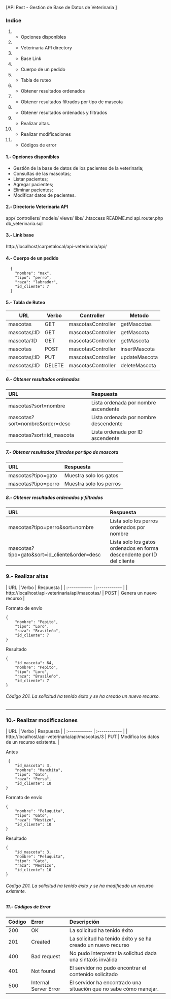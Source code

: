 [API Rest - Gestión de Base de Datos de Veterinaria ]

### Indice
1. - Opciones disponibles
2. - Veterinaria API directory
3. - Base Link
4. - Cuerpo de un pedido
5. - Tabla de ruteo
6. - Obtener resultados ordenados
7. - Obtener resultados filtrados por tipo de mascota
8. - Obtener resultados ordenados y filtrados
9. - Realizar altas.
10. - Realizar modificaciones
11. - Códigos de error

#### 1.- Opciones disponibles

- Gestión de la base de datos de los pacientes de la veterinaria;
- Consultas de las mascotas;
- Listar pacientes;
- Agregar pacientes;
- Eliminar pacientes;
- Modificar datos de pacientes.

#### 2.- Directorio Veterinaria API

 app/
		controllers/
		models/
		views/
		libs/
		.htaccess
		README.md
		api.router.php
		db_veterinaria.sql

#### 3.- Link base
http://localhost/carpetalocal/api-veterinaria/api/


#### 4.- Cuerpo de un pedido
```
  {
    "nombre": "max",
    "tipo": "perro",
    "raza": "labrador",
    "id_cliente": 7
  }
```


#### 5.- Tabla de Ruteo

| URL | Verbo  | Controller  | Metodo |
| ------------ |------------ |---------------| -----|
| mascotas | GET        | mascotasController   | getMascotas |
| mascotas/:ID | GET        | mascotasController   | getMascota |
| mascota/:ID | GET        | mascotasController   | getMascota |
| mascotas | POST | mascotasController  | insertMascota |
| mascotas/:ID |  PUT       | mascotasController    | updateMascota  |
| mascotas/:ID | DELETE        | mascotasController    | deleteMascota |


##### 6.- Obtener resultados ordenados
| URL | Respuesta  |
| :------------ | :------------ | 
| mascotas?sort=nombre | Lista ordenada por nombre ascendente  | 
| mascotas?sort=nombre&order=desc | Lista ordenada por nombre descendente  | 
| mascotas?sort=id_mascota | Lista ordenada por ID ascendente  | 

##### 7.- Obtener resultados filtrados por tipo de mascota
| URL | Respuesta  |
| :------------ | :------------ | 
| mascotas?tipo=gato | Muestra solo los gatos | 
| mascotas?tipo=perro | Muestra solo los perros | 

##### 8.- Obtener resultados ordenados y filtrados
| URL | Respuesta  |
| :------------ | :------------ | 
| mascotas?tipo=perro&sort=nombre | Lista solo los perros ordenados por nombre | 
| mascotas?tipo=gato&sort=id_cliente&order=desc | Lista solo los gatos ordenados en forma descendente por ID del cliente | 

### 9.- Realizar altas
| URL | Verbo | Respuesta |
| :------------ | :------------ | 
| http://localhost/api-veterinaria/api/mascotas/ | POST | Genera un nuevo recurso | 

Formato de envío
```
{
    "nombre": "Pepito",
    "tipo": "Loro",
    "raza": "Brasileño",
    "id_cliente": 7
}
```
Resultado
```
{
    "id_mascota": 64,
    "nombre": "Pepito",
    "tipo": "Loro",
    "raza": "Brasileño",
    "id_cliente": 7
}
```
###### Código 201. La solicitud ha tenido éxito y se ha creado un nuevo recurso.


-----------
### 10.- Realizar modificaciones
| URL | Verbo | Respuesta |
| :------------ | :------------ | 
| http://localhost/api-veterinaria/api/mascotas/3 | PUT | Modifica los datos de un recurso existente. | 

Antes
```
 {
    "id_mascota": 3,
    "nombre": "Manchita",
    "tipo": "Gato",
    "raza": "Persa",
    "id_cliente": 10
}
```
Formato de envío
```
{
    "nombre": "Peluquita",
    "tipo": "Gato",
    "raza": "Mestizo",
    "id_cliente": 10
}
```
Resultado
```
{
    "id_mascota": 3,
    "nombre": "Peluquita",
    "tipo": "Gato",
    "raza": "Mestizo",
    "id_cliente": 10
}
```
###### Código 201. La solicitud ha tenido éxito y se ha modificado un recurso existente.


##### 11.- Códigos de Error
| Código | Error  |   Descripción  |
| :------------ | :------------ |  :------------ | 
| 200 | OK | La solicitud ha tenido éxito | 
| 201 | Created | La solicitud ha tenido éxito y se ha creado un nuevo recurso | 
| 400 | Bad request | No pudo interpretar la solicitud dada una sintaxis inválida | 
| 401 | Not found | El servidor no pudo encontrar el contenido solicitado | 
| 500 | Internal Server Error | El servidor ha encontrado una situación que no sabe cómo manejar. |
